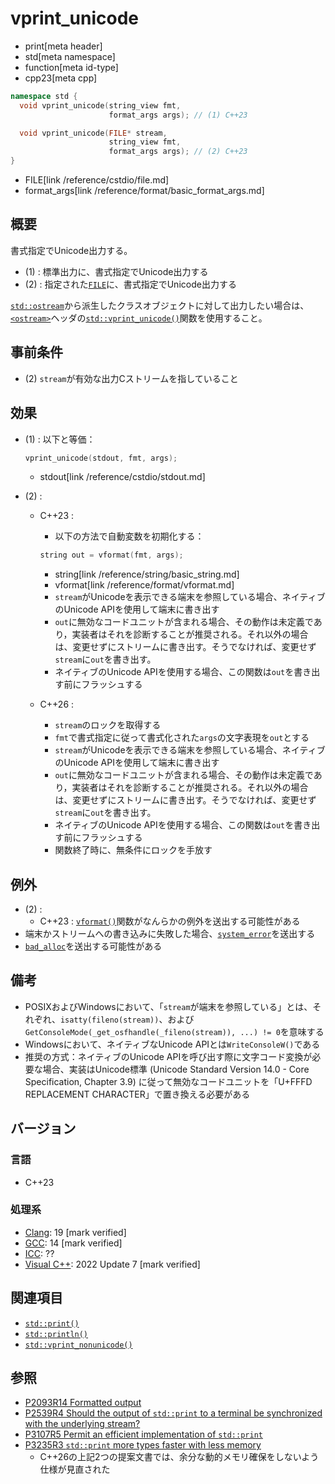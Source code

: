# vprint_unicode
* print[meta header]
* std[meta namespace]
* function[meta id-type]
* cpp23[meta cpp]

```cpp
namespace std {
  void vprint_unicode(string_view fmt,
                      format_args args); // (1) C++23

  void vprint_unicode(FILE* stream,
                      string_view fmt,
                      format_args args); // (2) C++23
}
```
* FILE[link /reference/cstdio/file.md]
* format_args[link /reference/format/basic_format_args.md]

## 概要
書式指定でUnicode出力する。

- (1) : 標準出力に、書式指定でUnicode出力する
- (2) : 指定された[`FILE`](/reference/cstdio/file.md)に、書式指定でUnicode出力する

[`std::ostream`](/reference/ostream/basic_ostream.md)から派生したクラスオブジェクトに対して出力したい場合は、[`<ostream>`](/reference/ostream.md)ヘッダの[`std::vprint_unicode()`](/reference/ostream/vprint_unicode.md)関数を使用すること。


## 事前条件
- (2) `stream`が有効な出力Cストリームを指していること


## 効果
- (1) : 以下と等価：
    ```cpp
    vprint_unicode(stdout, fmt, args);
    ```
    * stdout[link /reference/cstdio/stdout.md]

- (2) :
    - C++23 :
        - 以下の方法で自動変数を初期化する：
        ```cpp
        string out = vformat(fmt, args);
        ```
        * string[link /reference/string/basic_string.md]
        * vformat[link /reference/format/vformat.md]

        - `stream`がUnicodeを表示できる端末を参照している場合、ネイティブのUnicode APIを使用して端末に書き出す
        - `out`に無効なコードユニットが含まれる場合、その動作は未定義であり，実装者はそれを診断することが推奨される。それ以外の場合は、変更せずにストリームに書き出す。そうでなければ、変更せず`stream`に`out`を書き出す。
        - ネイティブのUnicode APIを使用する場合、この関数は`out`を書き出す前にフラッシュする

    - C++26 :
        - `stream`のロックを取得する
        - `fmt`で書式指定に従って書式化された`args`の文字表現を`out`とする
        - `stream`がUnicodeを表示できる端末を参照している場合、ネイティブのUnicode APIを使用して端末に書き出す
        - `out`に無効なコードユニットが含まれる場合、その動作は未定義であり，実装者はそれを診断することが推奨される。それ以外の場合は、変更せずにストリームに書き出す。そうでなければ、変更せず`stream`に`out`を書き出す。
        - ネイティブのUnicode APIを使用する場合、この関数は`out`を書き出す前にフラッシュする
        - 関数終了時に、無条件にロックを手放す

## 例外
- (2) :
    - C++23 : [`vformat()`](/reference/format/vformat.md)関数がなんらかの例外を送出する可能性がある
- 端末かストリームへの書き込みに失敗した場合、[`system_error`](/reference/system_error/system_error.md)を送出する
- [`bad_alloc`](/reference/new/bad_alloc.md)を送出する可能性がある


## 備考
- POSIXおよびWindowsにおいて、「`stream`が端末を参照している」とは、それぞれ、`isatty(fileno(stream))`、および`GetConsoleMode(_get_osfhandle(_fileno(stream)), ...) != 0`を意味する
- Windowsにおいて、ネイティブなUnicode APIとは`WriteConsoleW()`である
- 推奨の方式：ネイティブのUnicode APIを呼び出す際に文字コード変換が必要な場合、実装はUnicode標準 (Unicode Standard Version 14.0 - Core Specification, Chapter 3.9) に従って無効なコードユニットを「U+FFFD REPLACEMENT CHARACTER」で置き換える必要がある


## バージョン
### 言語
- C++23

### 処理系
- [Clang](/implementation.md#clang): 19 [mark verified]
- [GCC](/implementation.md#gcc): 14 [mark verified]
- [ICC](/implementation.md#icc): ??
- [Visual C++](/implementation.md#visual_cpp): 2022 Update 7 [mark verified]


## 関連項目
- [`std::print()`](print.md)
- [`std::println()`](println.md)
- [`std::vprint_nonunicode()`](vprint_nonunicode.md)


## 参照
- [P2093R14 Formatted output](https://www.open-std.org/jtc1/sc22/wg21/docs/papers/2022/p2093r14.html)
- [P2539R4 Should the output of `std::print` to a terminal be synchronized with the underlying stream?](https://www.open-std.org/jtc1/sc22/wg21/docs/papers/2022/p2539r4.html)
- [P3107R5 Permit an efficient implementation of `std::print`](https://open-std.org/jtc1/sc22/wg21/docs/papers/2024/p3107r5.html)
- [P3235R3 `std::print` more types faster with less memory](https://open-std.org/jtc1/sc22/wg21/docs/papers/2024/p3235r3.html)
    - C++26の上記2つの提案文書では、余分な動的メモリ確保をしないよう仕様が見直された

